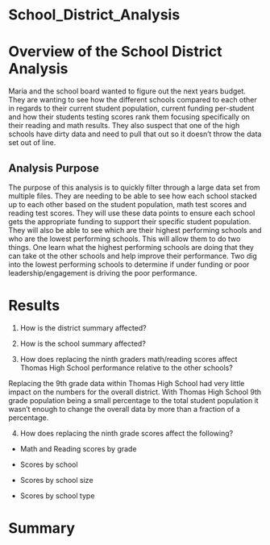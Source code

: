 # School_District_Analysis
# Overview of the School District Analysis

Maria and the school board wanted to figure out the next years budget. They are wanting to see how the different schools compared to each other in regards to their current student population, current funding per-student and how their students testing scores rank them focusing specifically on their reading and math results. They also suspect that one of the high schools have dirty data and need to pull that out so it doesn’t throw the data set out of line.

## Analysis Purpose

The purpose of this analysis is to quickly filter through a large data set from multiple files. They are needing to be able to see how each school stacked up to each other based on the student population, math test scores and reading test scores. They will use these data points to ensure each school gets the appropriate funding to support their specific student population. They will also be able to see which are their highest performing schools and who are the lowest performing schools. This will allow them to do two things. One learn what the highest performing schools are doing that they can take ot the other schools and help improve their performance. Two dig into the lowest performing schools to determine if under funding or poor leadership/engagement is driving the poor performance.

# Results

1. How is the district summary affected?

2. How is the school summary affected?

3. How does replacing the ninth graders math/reading scores affect Thomas High School performance relative to the other schools?

Replacing the 9th grade data within Thomas High School had very little impact on the numbers for the overall district. With Thomas High School 9th grade population being a small percentage to the total student population it wasn’t enough to change the overall data by more than a fraction of a percentage. 

4. How does replacing the ninth grade scores affect the following?

  - Math and Reading scores by grade

  - Scores by school

  - Scores by school size

  - Scores by school type

# Summary

